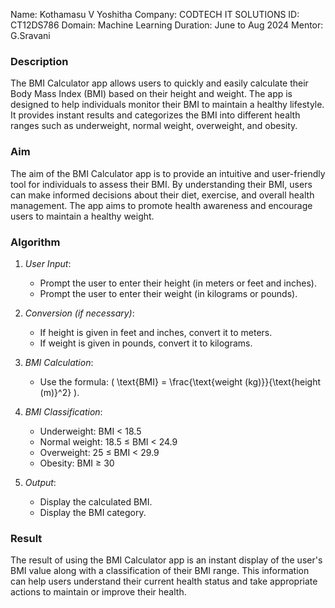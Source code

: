 Name: Kothamasu V Yoshitha
Company: CODTECH IT SOLUTIONS
ID: CT12DS786
Domain: Machine Learning
Duration: June to Aug 2024
Mentor: G.Sravani

### Description
The BMI Calculator app allows users to quickly and easily calculate their Body Mass Index (BMI) based on their height and weight. The app is designed to help individuals monitor their BMI to maintain a healthy lifestyle. It provides instant results and categorizes the BMI into different health ranges such as underweight, normal weight, overweight, and obesity.

### Aim
The aim of the BMI Calculator app is to provide an intuitive and user-friendly tool for individuals to assess their BMI. By understanding their BMI, users can make informed decisions about their diet, exercise, and overall health management. The app aims to promote health awareness and encourage users to maintain a healthy weight.

### Algorithm
1. *User Input*:
    - Prompt the user to enter their height (in meters or feet and inches).
    - Prompt the user to enter their weight (in kilograms or pounds).
   
2. *Conversion (if necessary)*:
    - If height is given in feet and inches, convert it to meters.
    - If weight is given in pounds, convert it to kilograms.

3. *BMI Calculation*:
    - Use the formula: \( \text{BMI} = \frac{\text{weight (kg)}}{\text{height (m)}^2} \).

4. *BMI Classification*:
    - Underweight: BMI < 18.5
    - Normal weight: 18.5 ≤ BMI < 24.9
    - Overweight: 25 ≤ BMI < 29.9
    - Obesity: BMI ≥ 30

5. *Output*:
    - Display the calculated BMI.
    - Display the BMI category.

### Result
The result of using the BMI Calculator app is an instant display of the user's BMI value along with a classification of their BMI range. This information can help users understand their current health status and take appropriate actions to maintain or improve their health.
